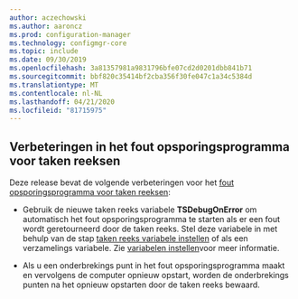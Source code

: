 ```yaml
---
author: aczechowski
ms.author: aaroncz
ms.prod: configuration-manager
ms.technology: configmgr-core
ms.topic: include
ms.date: 09/30/2019
ms.openlocfilehash: 3a81357981a9831796bfe07cd2d0201dbb841b71
ms.sourcegitcommit: bbf820c35414bf2cba356f30fe047c1a34c5384d
ms.translationtype: MT
ms.contentlocale: nl-NL
ms.lasthandoff: 04/21/2020
ms.locfileid: "81715975"
---
```

## <a name="improvements-to-task-sequence-debugger"></a><a name="bkmk_tsdebug"></a>Verbeteringen in het fout opsporingsprogramma voor taken reeksen

Deze release bevat de volgende verbeteringen voor het [fout opsporingsprogramma voor taken reeksen](../../../../../osd/deploy-use/debug-task-sequence.md):

- Gebruik de nieuwe taken reeks variabele **TSDebugOnError** om automatisch het fout opsporingsprogramma te starten als er een fout wordt geretourneerd door de taken reeks. Stel deze variabele in met behulp van de stap [taken reeks variabele instellen](../../../../../osd/understand/task-sequence-steps.md#BKMK_SetTaskSequenceVariable) of als een verzamelings variabele.<!-- 5012536 --> Zie [variabelen instellen](../../../../../osd/understand/using-task-sequence-variables.md#bkmk_set)voor meer informatie.

- Als u een onderbrekings punt in het fout opsporingsprogramma maakt en vervolgens de computer opnieuw opstart, worden de onderbrekings punten na het opnieuw opstarten door de taken reeks bewaard.<!-- 5012509 -->
